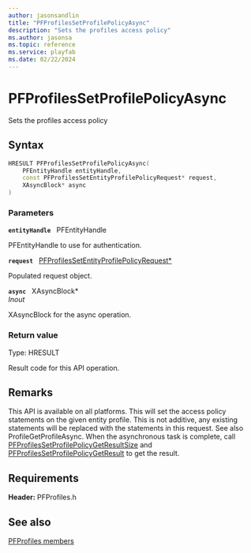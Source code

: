 ```yaml
---
author: jasonsandlin
title: "PFProfilesSetProfilePolicyAsync"
description: "Sets the profiles access policy"
ms.author: jasonsa
ms.topic: reference
ms.service: playfab
ms.date: 02/22/2024
---
```


# PFProfilesSetProfilePolicyAsync  

Sets the profiles access policy  

## Syntax  
  
```cpp
HRESULT PFProfilesSetProfilePolicyAsync(  
    PFEntityHandle entityHandle,  
    const PFProfilesSetEntityProfilePolicyRequest* request,  
    XAsyncBlock* async  
)  
```  
  
### Parameters  
  
**`entityHandle`** &nbsp; PFEntityHandle  
  
PFEntityHandle to use for authentication.  
  
**`request`** &nbsp; [PFProfilesSetEntityProfilePolicyRequest*](../../pfprofilestypes/structs/pfprofilessetentityprofilepolicyrequest.md)  
  
Populated request object.  
  
**`async`** &nbsp; XAsyncBlock*  
*_Inout_*  
  
XAsyncBlock for the async operation.  
  
  
### Return value
Type: HRESULT
  
Result code for this API operation.
  
## Remarks  
  
This API is available on all platforms. This will set the access policy statements on the given entity profile. This is not additive, any existing statements will be replaced with the statements in this request. See also ProfileGetProfileAsync. When the asynchronous task is complete, call [PFProfilesSetProfilePolicyGetResultSize](pfprofilessetprofilepolicygetresultsize.md) and [PFProfilesSetProfilePolicyGetResult](pfprofilessetprofilepolicygetresult.md) to get the result.
  
## Requirements  
  
**Header:** PFProfiles.h
  
## See also  
[PFProfiles members](../pfprofiles_members.md)  

  
  
